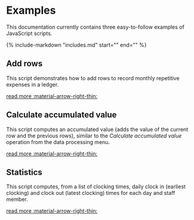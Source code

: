 # Examples

This documentation currently contains three easy-to-follow examples of JavaScript scripts. 

{%
    include-markdown "includes.md"
    start="<!--examplesmaterial-start-->"
    end="<!--examplesmaterial-end-->"
%}

## Add rows

This script demonstrates how to add rows to record monthly repetitive expenses in a ledger.

[read more :material-arrow-right-thin:](/scripts/javascript/examples/auto-add-rows/)

## Calculate accumulated value

This script computes an accumulated value (adds the value of the current row and the previous rows), similar to the *Calculate accumulated value* operation from the data processing menu.

[read more :material-arrow-right-thin:](/scripts/javascript/examples/calculate-accumulated-value/)

## Statistics

This script computes, from a list of clocking times, daily clock in (earliest clocking) and clock out (latest clocking) times for each day and staff member.

[read more :material-arrow-right-thin:](/scripts/javascript/examples/compute-attendance-statistics/)
